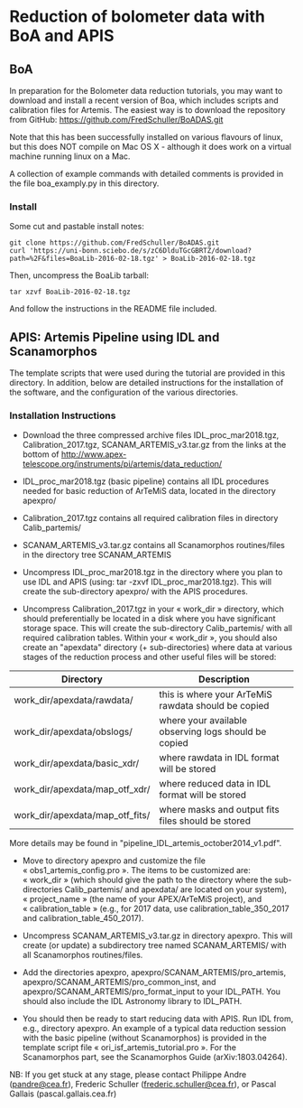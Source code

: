 # Reduction of bolometer data with BoA and APIS

## BoA

In preparation for the Bolometer data reduction tutorials, you may
want to download and install a recent version of Boa, which includes
scripts and calibration files for Artemis. The easiest way is to
download the repository from GitHub:
https://github.com/FredSchuller/BoADAS.git

Note that this has been successfully installed on various flavours of
linux, but this does NOT compile on Mac OS X - although it does work
on a virtual machine running linux on a Mac.

A collection of example commands with detailed comments is provided
in the file boa_examply.py in this directory.



### Install

Some cut and pastable install notes:

    git clone https://github.com/FredSchuller/BoADAS.git
    curl 'https://uni-bonn.sciebo.de/s/zC6DlduTGcGBRTZ/download?path=%2F&files=BoaLib-2016-02-18.tgz' > BoaLib-2016-02-18.tgz

Then, uncompress the BoaLib tarball:

    tar xzvf BoaLib-2016-02-18.tgz

And follow the instructions in the README file included.


## APIS: Artemis Pipeline using IDL and Scanamorphos

The template scripts that were used during the tutorial are provided
in this directory. In addition, below are detailed instructions for
the installation of the software, and the configuration of the
various directories.

### Installation Instructions

- Download the three compressed archive files IDL_proc_mar2018.tgz, 
Calibration_2017.tgz, SCANAM_ARTEMIS_v3.tar.gz from the links at the bottom 
of http://www.apex-telescope.org/instruments/pi/artemis/data_reduction/

- IDL_proc_mar2018.tgz (basic pipeline) contains all IDL procedures needed for 
basic reduction of ArTeMiS data, located in the directory apexpro/ 

- Calibration_2017.tgz contains all required calibration files in directory
Calib_partemis/ 

- SCANAM_ARTEMIS_v3.tar.gz contains all Scanamorphos routines/files in the 
directory tree SCANAM_ARTEMIS


- Uncompress IDL_proc_mar2018.tgz in the directory where you plan to use
IDL and APIS (using: tar -zxvf IDL_proc_mar2018.tgz).
This will create the sub-directory apexpro/ with the APIS procedures.

- Uncompress Calibration_2017.tgz in your « work_dir » directory, which should 
preferentially be located in a disk where you have significant storage space.
This will create the sub-directory Calib_partemis/ with all required calibration 
tables.
Within your « work_dir », you should also create an "apexdata" directory 
(+ sub-directories) where data at various stages of the reduction process 
and other useful files will be stored:

Directory | Description
----------|-------------
work_dir/apexdata/rawdata/	 | this is where your ArTeMiS rawdata should be copied
work_dir/apexdata/obslogs/	 | where your available observing logs should be copied
work_dir/apexdata/basic_xdr/	 | where rawdata in IDL format will be stored
work_dir/apexdata/map_otf_xdr/   | where reduced data in IDL format will be stored
work_dir/apexdata/map_otf_fits/  | where masks and output fits files should be stored
 
More details may be found in "pipeline_IDL_artemis_october2014_v1.pdf".


- Move to directory apexpro and customize the file « obs1_artemis_config.pro ».
The items to be customized are: 
« work_dir » (which should give the path to the directory where the sub-directories 
Calib_partemis/ and apexdata/ are located on your system), 
« project_name » (the name of your APEX/ArTeMiS project), and « calibration_table » (e.g., for 2017 data, use calibration_table_350_2017 and 
calibration_table_450_2017).

- Uncompress SCANAM_ARTEMIS_v3.tar.gz in directory apexpro. This will create 
(or update) a subdirectory tree named SCANAM_ARTEMIS/ with all Scanamorphos 
routines/files.

- Add the directories apexpro, apexpro/SCANAM_ARTEMIS/pro_artemis, 
apexpro/SCANAM_ARTEMIS/pro_common_inst, and apexpro/SCANAM_ARTEMIS/pro_format_input 
to your IDL_PATH. You should also include the IDL Astronomy library to IDL_PATH.

- You should then be ready to start reducing data with APIS.
Run IDL from, e.g., directory apexpro. An example of a typical data reduction 
session with the basic pipeline (without Scanamorphos) is provided in the 
template script file « ori_isf_artemis_tutorial.pro ».
For the Scanamorphos part, see the Scanamorphos Guide (arXiv:1803.04264).


NB: If you get stuck at any stage, please contact Philippe Andre (pandre@cea.fr), 
Frederic Schuller (frederic.schuller@cea.fr), 
or Pascal Gallais (pascal.gallais.cea.fr)

